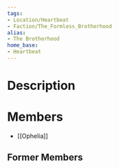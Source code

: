 ```yaml
---
tags:
- Location/Heartbeat
- Faction/The_Formless_Brotherhood
alias:
- The Brotherhood
home_base:
- Heartbeat
---
```

# Description


# Members
- [[Ophelia]]

## Former Members


